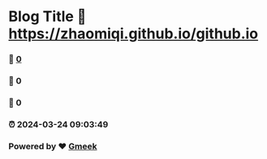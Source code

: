 # Blog Title :link: https://zhaomiqi.github.io/github.io 
### :page_facing_up: [0](https://zhaomiqi.github.io/github.io/tag.html) 
### :speech_balloon: 0 
### :hibiscus: 0 
### :alarm_clock: 2024-03-24 09:03:49 
### Powered by :heart: [Gmeek](https://github.com/Meekdai/Gmeek)
